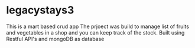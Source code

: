 # legacystays3
This is a mart based crud app
The prjoect was build to manage list of fruits and vegetables in a shop and you can keep track of the stock.
Built using Restful API's and mongoDB as database
